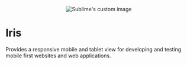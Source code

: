 <p align="center">
  <img src="https://i.imgur.com/7Fd7sLq.png" alt="Sublime's custom image"/>
</p>

# Iris

Provides a responsive mobile and tablet view for developing and testing mobile first websites and web applications.
